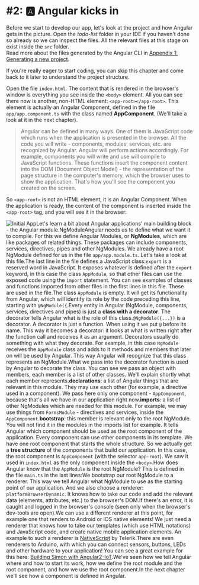 # \#2: 🅰 Angular kicks in

Before we start to develop our app, let's look at the project and how Angular gets in the picture. Open the _todo-list_ folder in your IDE if you haven't done so already so we can inspect the files. All the relevant files at this stage on exist inside the `src` folder.  
Read more about the files generated by the Angular CLI in [Appendix 1: Generating a new project](https://ng-girls.gitbook.io/todo-list-tutorial/generating_a_new_project.html).

If you're really eager to start coding, you can skip this chapter and come back to it later to understand the project structure.

Open the file `index.html`. The content that is rendered in the browser's window is everything you see inside the `<body>` element. All you can see there now is another, non-HTML element: `<app-root></app-root>`. This element is actually an Angular Component, defined in the file `app/app.component.ts` with the class named **AppComponent**. \(We'll take a look at it in the next chapter\).

> Angular can be defined in many ways. One of them is JavaScript code which runs when the application is presented in the browser. All the code you will write - components, modules, services, etc. are recognized by Angular. Angular will perform actions accordingly. For example, components you will write and use will compile to JavaScript functions. These functions insert the component content into the DOM \(Document Object Model\) - the representation of the page structure in the computer's memory, which the browser uses to show the application. That's how you'll see the component you created on the screen.

So `<app-root>` is not an HTML element, it is an Angular Component. When the application is ready, the content of the component is inserted inside the `<app-root>` tag, and you will see it in the browser:

![Initial App](https://github.com/ng-girls/todo-list-tutorial/raw/master/assets/initial-app.png)Let's learn a bit about Angular applications' main building block - the Angular module.NgModuleAngular needs us to define what we want it to compile. For this we define Angular Modules, or **NgModules**, which are like packages of related things. These packages can include components, services, directives, pipes and other NgModules. We already have a root NgModule defined for us in the file `app/app.module.ts`. Let's take a look at this file.The last line in the file defines a JavaScript class:`export` is a reserved word in JavaScript. It exposes whatever is defined after the `export` keyword, in this case the class `AppModule`, so that other files can use the exposed code using the `import` statement. You can see examples of classes and functions imported from other files in the first lines in this file. These are used in the file.The class `AppModule` is empty. It will get its functionality from Angular, which will identify its role by the code preceding this line, starting with `@NgModule({`.Every entity in Angular \(NgModule, components, services, directives and pipes\) is just a **class with a decorator**. The decorator tells Angular what is the role of this class.`@NgModule({...})` is a decorator. A decorator is just a function. When using it we put `@` before its name. This way it becomes a decorator: it looks at what is written right after the function call and receives it as an argument. Decorators usually do something with what they decorate. For example, in this case `NgModule` receives the `AppModule` class and adds to it methods and members that later on will be used by Angular. This way Angular will recognize that this class represents an NgModule.What we pass into the decorator function is used by Angular to decorate the class. You can see we pass an object with members, each member is a list of other classes. We'll explain shortly what each member represents.**declarations**: a list of Angular things that are relevant in this module. They may use each other \(for example, a directive used in a component\). We pass here only one component - `AppComponent`, because that's all we have in our application right now.**imports**: a list of other NgModules which are needed for this module. For example, we may use things from `FormsModule` - directives and services, inside the `AppComponent`.**bootstrap**: this member is relevant only to the root NgModule. You will not find it in the modules in the imports list for example. It tells Angular which component should be used as the root component of the application. Every component can use other components in its template. We have one root component that starts the whole structure. So we actually get a **tree structure** of the components that build our application. In this case, the root component is `AppComponent` \(with the selector `app-root`\). We saw it used in `index.html` as the only component inside the `<body>`.How does Angular know that the `AppModule` is the root NgModule? This is defined in the file `main.ts` in the last lines:We bootstrap our root NgModule to a renderer. This way we tell Angular what NgModule to use as the starting point of our application. And we also choose a renderer: `platformBrowserDynamic`. It knows how to take our code and add the relevant data \(elements, attributes, etc.\) to the browser's DOM.If there's an error, it is caught and logged in the browser's console \(seen only when the browser's dev-tools are open\).We can use a different renderer at this point, for example one that renders to Android or iOS native elements! We just need a renderer that knows how to take our templates \(which use HTML notations\) and JavaScript code, and create native mobile application elements. An example to such a renderer is [NativeScript](https://www.nativescript.org/) by Telerik.There are even renderers to Arduino, with which you can connect sensors, buttons, LEDs and other hardware to your application! You can see a great example for this here: [Building Simon with Angular2-IoT](https://medium.com/@urish/building-simon-with-angular2-iot-fceb78bb18e5#.430qu216w).We've seen how we tell Angular where and how to start its work, how we define the root module and the root component, and how we use the root component.In the next chapter we'll see how a component is defined in Angular.

